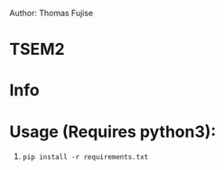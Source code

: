 Author: Thomas Fujise

# TSEM2

# Info

# Usage (Requires python3):
1. `pip install -r requirements.txt`

 